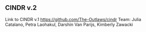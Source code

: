 ## CINDR v.2
Link to CINDR v.1 https://github.com/The-Outlaws/cindr
Team: Julia Catalano, Petra Laohakul, Darshin Van Parijs, Kimberly Zawacki
